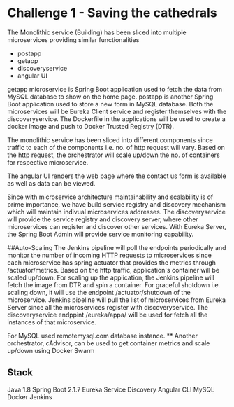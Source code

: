 # Challenge 1 - Saving the cathedrals

The Monolithic service (Building) has been sliced into multiple microservices providing similar functionalities
 + postapp 
 + getapp
 + discoveryservice
 + angular UI

getapp microservice is Spring Boot application used to fetch the data from MySQL database to show on the home page. postapp is another Spring Boot application used to store a new form in MySQL database. Both the microservices will be Eureka Client service and register themselves with the discoveryservice. The Dockerfile in the applications will be used to create a docker image and push to Docker Trusted Registry (DTR). 

The monolithic service has been sliced into different components since traffic to each of the components i.e. no. of http request will vary. Based on the http request, the orchestrator will scale up/down the no. of containers for respective microservice.

The angular UI renders the web page where the contact us form is available as well as data can be viewed.

Since with microservice architecture maintainability and scalability is of prime importance, we have build service registry and discovery mechanism which will maintain indivual microservices addresses. The discoveryservice will provide the service registry and discovery server, where other microservices can register and discover other services. With Eureka Server, the Spring Boot Admin will provide service monitoring capability.

##Auto-Scaling
The Jenkins pipeline will poll the endpoints periodically and monitor the number of incoming HTTP requests to microservices since each microservice has spring actuator that provides the metrics through /actuator/metrics. Based on the http traffic, application's container will be scaled up/down. For scaling up the application, the Jenkins pipeline will fetch the image from DTR and spin a container. For graceful shotdown i.e. scaling down, it will use the endpoint /actuator/shutdown of the microservice. Jenkins pipeline will pull the list of microservices from Eureka Server since all the microservices register with discoveryservice. The discoveryservice endppint /eureka/appa/<microservice name> will be used for fetch all the instances of that microservice.

For MySQL used remotemysql.com database instance.
** Another orchestrator, cAdvisor,  can be used to get container metrics and scale up/down using Docker Swarm

## Stack
Java 1.8
Spring Boot 2.1.7
Eureka Service Discovery
Angular CLI
MySQL
Docker
Jenkins
